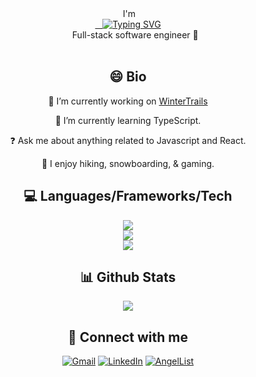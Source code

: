 
  


<div>
  <div  align='center' height='50px'>&nbsp;I'm </div>
  <div align='center'>
  <a href="https://git.io/typing-svg">&nbsp;&nbsp;&nbsp;<img src="https://readme-typing-svg.demolab.com?font=Roboto&duration=2000&pause=2000&color=3FF72C&width=75&lines=%3CKevin%2F%3E " alt="Typing SVG" /></a> 
  </div>
  <div align='center'>&nbsp;&nbsp;&nbsp;&nbsp;&nbsp;&nbsp;Full-stack software engineer 👋</div>
</div>

<br/>


## <div align='center'> 😄 Bio </div>


<div align='center'>
  
  🔭&nbsp;I’m currently working on [WinterTrails](https://github.com/kevykim/CapStone-Project)  
  
</div>
  
<div align='center'>
  
🌱 I’m currently learning TypeScript.  

</div>

<div align='center'>
  
  ❓&nbsp;Ask me about anything related to Javascript and React.  
  
</div>
  
<div align='center'>
  
🎱&nbsp;I enjoy hiking, snowboarding, & gaming.  
  
 </div>
 




## <div align='center'>💻 Languages/Frameworks/Tech </div>



<div>
  <a href="https://skillicons.dev">
    <div align='center'>
    <img src="https://skillicons.dev/icons?i=js,react,redux,html,css" />
    </div>
    <div align='center'>
    <img src="https://skillicons.dev/icons?i=py,flask,express,nodejs,postgres" />
    </div>
    <div align='center'>
    <img src="https://skillicons.dev/icons?i=heroku,git,docker,aws" />
    </div>
  </a>
</div>



## <div align='center'> 📊 Github Stats  </div>


<div align='center'><img src="https://github-readme-stats.vercel.app/api/top-langs/?username=kevykim&hide_border=true&layout=compact" align="center" /></div>  



## <div align='center'> 💬 Connect with me  </div>


<div align='center'>
  
[![Gmail](https://img.shields.io/badge/Gmail-D14836?style=for-the-badge&logo=gmail&logoColor=white)](mailto:kebonkim@gmail.com)
[![LinkedIn](https://img.shields.io/badge/LinkedIn-0077B5?style=for-the-badge&logo=linkedin&logoColor=white)](https://www.linkedin.com/in/kevin-kim-a88429150/)
[![AngelList](https://img.shields.io/badge/AngelList-000000?style=for-the-badge&logo=AngelList&logoColor=white)](https://angel.co/u/kevin-kim-99)
  
</div>
